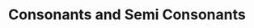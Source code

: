 ---
word: "true"

types: "word"

title: "Consonants and Semi Consonants"

categories: ['']

tags: ['Consonants', 'and', 'Semi', 'Consonants']

arabic: 'الصوامت وأشباه الصوامت'

arexps: []

enwords: ['Consonants and Semi Consonants']

enexps: []

arlexicons: 'ص'

enlexicons: 'C'

authors: ['Ruqayya Roshdy']

translators: ['']

citations: 'مقدمة في حوسبة اللغة العربية'

sources: 'مركز الملك عبدالله بن عبدالعزيز الدولي لخدمة اللغة العربية'

slug: ""
---